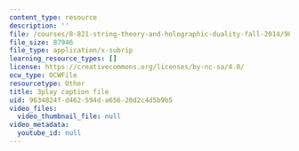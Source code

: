 ```yaml
---
content_type: resource
description: ''
file: /courses/8-821-string-theory-and-holographic-duality-fall-2014/9634824fd462594da65620d2c4d5b9b5_hIvrYfwUyZQ.vtt
file_size: 87946
file_type: application/x-subrip
learning_resource_types: []
license: https://creativecommons.org/licenses/by-nc-sa/4.0/
ocw_type: OCWFile
resourcetype: Other
title: 3play caption file
uid: 9634824f-d462-594d-a656-20d2c4d5b9b5
video_files:
  video_thumbnail_file: null
video_metadata:
  youtube_id: null
---
```

